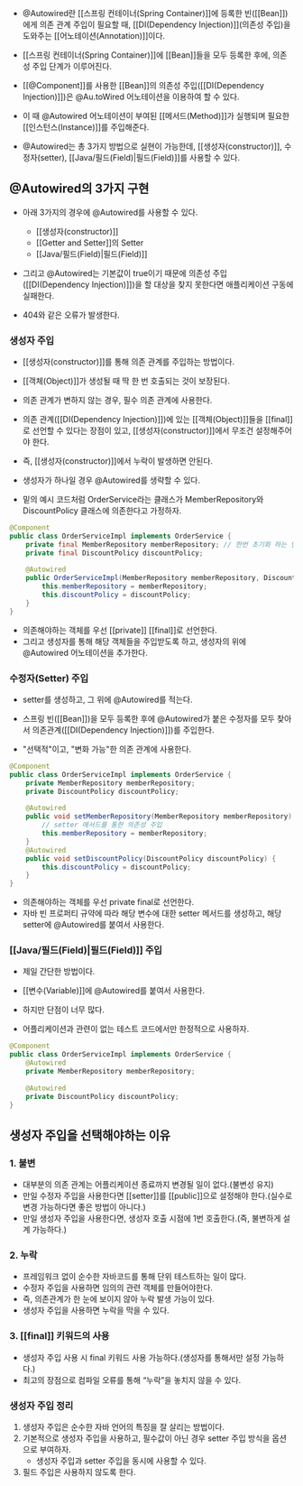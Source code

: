 - @Autowired란 [[스프링 컨테이너(Spring Container)]]에 등록한 빈([[Bean]])에게 의존 관계 주입이 필요할 때, [[DI(Dependency Injection)]](의존성 주입)을 도와주는 [[어노테이션(Annotation)]]이다.

- [[스프링 컨테이너(Spring Container)]]에 [[Bean]]들을 모두 등록한 후에, 의존성 주입 단계가 이루어진다. 
- [[@Component]]를 사용한 [[Bean]]의 의존성 주입([[DI(Dependency Injection)]])은 @Au.toWired 어노테이션을 이용하여 할 수 있다.

- 이 때 @Autowired 어노테이션이 부여된 [[메서드(Method)]]가 실행되며 필요한 [[인스턴스(Instance)]]를 주입해준다.

- @Autowired는 총 3가지 방법으로 실현이 가능한데, [[생성자(constructor)]], 수정자(setter), [[Java/필드(Field)|필드(Field)]]를 사용할 수 있다.


## @Autowired의 3가지 구현

- 아래 3가지의 경우에 @Autowired를 사용할 수 있다.

	- [[생성자(constructor)]]
	- [[Getter and Setter]]의 Setter
	- [[Java/필드(Field)|필드(Field)]]

- 그리고 @Autowired는 기본값이 true이기 때문에 의존성 주입([[DI(Dependency Injection)]])을 할 대상을 찾지 못한다면 애플리케이션 구동에 실패한다.
- 404와 같은 오류가 발생한다.

### 생성자 주입

- [[생성자(constructor)]]를 통해 의존 관계를 주입하는 방법이다.

- [[객체(Object)]]가 생성될 때 딱 한 번 호출되는 것이 보장된다.
- 의존 관계가 변하지 않는 경우, 필수 의존 관계에 사용한다.

- 의존 관계([[DI(Dependency Injection)]])에 있는 [[객체(Object)]]들을 [[final]]로 선언할 수 있다는 장점이 있고, [[생성자(constructor)]]에서 무조건 설정해주어야 한다.
- 즉, [[생성자(constructor)]]에서 누락이 발생하면 안된다.

- 생성자가 하나일 경우 @Autowired를 생략할 수 있다.

- 밑의 예시 코드처럼 OrderService라는 클래스가 MemberRepository와 DiscountPolicy 클래스에 의존한다고 가정하자.

```java
@Component
public class OrderServiceImpl implements OrderService {
	private final MemberRepository memberRepository; // 한번 초기화 하는 인스턴스 메서드
	private final DiscountPolicy discountPolicy;
	
	@Autowired
	public OrderServiceImpl(MemberRepository memberRepository, DiscountPolicy discountPolicy) { // 생성자 정의를 통한 의존성 주입
		this.memberRepository = memberRepository;
        this.discountPolicy = discountPolicy;
	}
}
```

- 의존해야하는 객체를 우선 [[private]] [[final]]로 선언한다.
- 그리고 생성자를 통해 해당 객체들을 주입받도록 하고, 생성자의 위에 @Autowired 어노테이션을 추가한다.

### 수정자(Setter) 주입

-  setter를 생성하고, 그 위에 @Autowired를 적는다.

- 스프링 빈([[Bean]])을 모두 등록한 후에 @Autowired가 붙은 수정자를 모두 찾아서 의존관계([[DI(Dependency Injection)]])를 주입한다.
- "선택적"이고, "변화 가능"한 의존 관계에 사용한다.

```java
@Component
public class OrderServiceImpl implements OrderService {
	private MemberRepository memberRepository;
	private DiscountPolicy discountPolicy;
	
	@Autowired
	public void setMemberRepository(MemberRepository memberRepository) {
		// setter 메서드를 통한 의존성 주입
	    this.memberRepository = memberRepository;
	}
	@Autowired
	public void setDiscountPolicy(DiscountPolicy discountPolicy) {
	    this.discountPolicy = discountPolicy;
	}
}
```

- 의존해야하는 객체를 우선 private final로 선언한다.
- 자바 빈 프로퍼티 규약에 따라 해당 변수에 대한 setter 메서드를 생성하고, 해당 setter에 @Autowired를 붙여서 사용한다.

### [[Java/필드(Field)|필드(Field)]] 주입

- 제일 간단한 방법이다.
- [[변수(Variable)]]에 @Autowired를 붙여서 사용한다.

- 하지만 단점이 너무 많다. 
- 어플리케이션과 관련이 없는 테스트 코드에서만 한정적으로 사용하자.

```java
@Component
public class OrderServiceImpl implements OrderService {
	@Autowired
	private MemberRepository memberRepository;
	
	@Autowired
	private DiscountPolicy discountPolicy;
}
```

## 생성자 주입을 선택해야하는 이유

### 1. 불변

- 대부분의 의존 관계는 어플리케이션 종료까지 변경될 일이 없다.(불변성 유지)
- 만일 수정자 주입을 사용한다면 [[setter]]를 [[public]]으로 설정해야 한다.(실수로 변경 가능하다면 좋은 방법이 아니다.)
- 만일 생성자 주입을 사용한다면, 생성자 호출 시점에 1번 호출한다.(즉, 불변하게 설계 가능하다.)
### 2. 누락

- 프레임워크 없이 순수한 자바코드를 통해 단위 테스트하는 일이 많다.
- 수정자 주입을 사용하면 임의의 관련 객체를 만들어야한다. 
- 즉, 의존관계가 한 눈에 보이지 않아 누락 발생 가능이 있다.
- 생성자 주입을 사용하면 누락을 막을 수 있다.

### 3. [[final]] 키워드의 사용

- 생성자 주입 사용 시 final 키워드 사용 가능하다.(생성자를 통해서만 설정 가능하다.)
- 최고의 장점으로 컴파일 오류를 통해 “누락”을 놓치지 않을 수 있다.

### 생성자 주입 정리

1. 생성자 주입은 순수한 자바 언어의 특징을 잘 살리는 방법이다.
2. 기본적으로 생성자 주입을 사용하고, 필수값이 아닌 경우 setter 주입 방식을 옵션으로 부여하자. 
	- 생성자 주입과 setter 주입을 동시에 사용할 수 있다.
3. 필드 주입은 사용하지 않도록 한다.